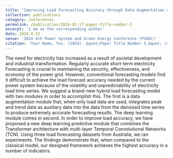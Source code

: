 ```yaml
---
title: "Improving Load Forecasting Accuracy through Data Augmentation and TCNs-Transformer"
collection: publications
category: conferences
permalink: /publication/2024-02-17-paper-title-number-3
excerpt: 'I am as the corresponding author'
date: 2024-8-22
venue: '2024 4th Power System and Green Energy Conference (PSGEC)'
citation: 'Your Name, You. (2024). &quot;Paper Title Number 3.&quot; <i>GitHub Journal of Bugs</i>. 1(3).'
---
```


The need for electricity has increased as a result of societal development and industrial transformation. Regularly accurate short-term electricity Forecasting is crucial to maintaining the security, effectiveness, and economy of the power grid. However, conventional forecasting models find it difficult to achieve the load forecast accuracy needed by the current power system because of the volatility and unpredictability of electricity load time series. We suggest a brand-new hybrid load forecasting model with two modules in order to accomplish this. The first is a data augmentation module that, when only load data are used, integrates peak and trend data as auxiliary data into the data from the denoised time series to produce extremely accurate forecasting results. The deep learning module comes in second. In order to improve load accuracy, we have proposed a new deep learning predictive module that combines the Transformer architecture with multi-layer Temporal Convolutional Networks (TCN). Using three load forecasting datasets from Australia, we ran experiments. The findings demonstrate that, when compared to the classical model, our designed framework achieves the highest accuracy in a number of indicators.
